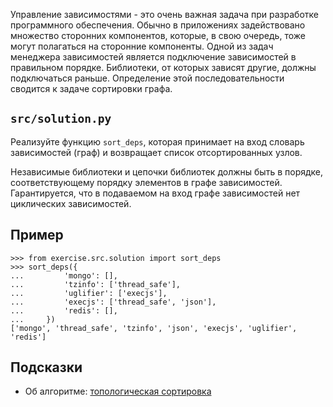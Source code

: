 Управление зависимостями - это очень важная задача при разработке программного обеспечения. Обычно в приложениях задействовано множество сторонних компонентов, которые, в свою очередь, тоже могут полагаться на сторонние компоненты. Одной из задач менеджера зависимостей является подключение зависимостей в правильном порядке. Библиотеки, от которых зависят другие, должны подключаться раньше. Определение этой последовательности сводится к задаче сортировки графа.

## `src/solution.py`

Реализуйте функцию `sort_deps`, которая принимает на вход словарь зависимостей (граф) и возвращает список отсортированных узлов.

Независимые библиотеки и цепочки библиотек должны быть в порядке, соответствующему порядку элементов в графе зависимостей. Гарантируется, что в подаваемом на вход графе зависимостей нет циклических зависимостей.

## Пример
```
>>> from exercise.src.solution import sort_deps
>>> sort_deps({
...         'mongo': [],
...         'tzinfo': ['thread_safe'],
...         'uglifier': ['execjs'],
...         'execjs': ['thread_safe', 'json'],
...         'redis': [],
...     })
['mongo', 'thread_safe', 'tzinfo', 'json', 'execjs', 'uglifier', 'redis']

```

## Подсказки
 - Об алгоритме: [топологическая сортировка](https://ru.wikipedia.org/wiki/%D0%A2%D0%BE%D0%BF%D0%BE%D0%BB%D0%BE%D0%B3%D0%B8%D1%87%D0%B5%D1%81%D0%BA%D0%B0%D1%8F_%D1%81%D0%BE%D1%80%D1%82%D0%B8%D1%80%D0%BE%D0%B2%D0%BA%D0%B0)